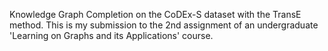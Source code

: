 Knowledge Graph Completion on the CoDEx-S dataset with the TransE method. This is my submission to the 2nd assignment of an undergraduate 'Learning on Graphs and its Applications' course.
